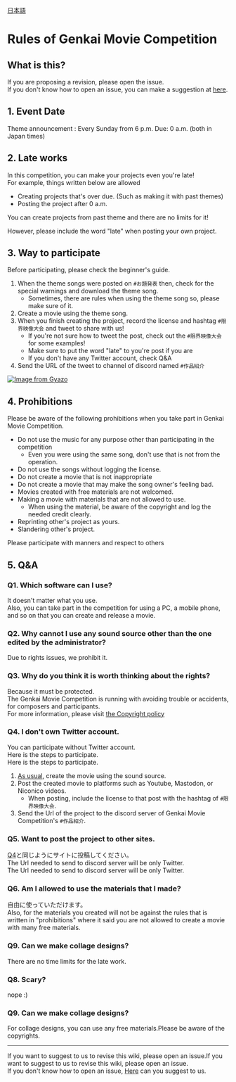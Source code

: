 [日本語](./MOVIE_en.md)

# Rules of Genkai Movie Competition

## What is this?

If you are proposing a revision, please open the issue.   
If you don't know how to open an issue, you can make a suggestion at [here](https://forms.gle/oq32ftHWYsapNHgg7).

## 1. Event Date

Theme announcement : Every Sunday from 6 p.m. Due: 0 a.m. (both in Japan times)

## 2. Late works

In this competition, you can make your projects even you're late!      
For example, things written below are allowed

- Creating projects that's over due. (Such as making it with past themes)
- Posting the project after 0 a.m.

You can create projects from past theme and there are no limits for it!

However, please include the word "late" when posting your own project.


## 3. Way to participate

Before participating, please check the beginner's guide.

1. When the theme songs were posted on `#お題発表` then, check for the special warnings and download the theme song.
    - Sometimes, there are rules when using the theme song so, please make sure  of it.
1. Create a movie using the theme song.
1. When you finish creating the project,  record the license and hashtag `#限界映像大会` and tweet to share with us!
    - If you're not sure how to tweet the post, check out the `#限界映像大会` for some examples!
    - Make sure to put the word "late" to you're post if you are
    - If you don't have any Twitter account, check Q&A
1. Send the URL of the tweet to channel of discord named `#作品紹介`

[![Image from Gyazo](https://i.gyazo.com/0e78227975ffb72fe6c619d0e1760c4a.png)](https://gyazo.com/0e78227975ffb72fe6c619d0e1760c4a)

## 4. Prohibitions

Please be aware of the following prohibitions when you take part in Genkai Movie Competition.

- Do not use the music for any purpose other than participating in the competition
    - Even you were using the same song, don't use that is not from the operation.
- Do not use the songs without logging the license.
- Do not create a movie that is not inappropriate
- Do not create a movie that may make the song owner's feeling bad.
- Movies created with free materials are not welcomed.
- Making a movie with materials that are not allowed to use.
    - When using the material, be aware of the copyright and log the needed credit clearly.
- Reprinting other's project as yours.
- Slandering other's project.

Please participate with manners and respect to others

## 5. Q&A

### Q1. Which software can I use?

It doesn't matter what you use.      
Also, you can take part in the competition for using a PC, a mobile phone, and so on that you can create and release a movie.

### Q2. Why cannot I use any sound source other than the one edited by the administrator?

Due to rights issues, we prohibit it.

### Q3. Why do you think it is worth thinking about the rights?

Because it must be protected.      
The Genkai Movie Competition is running with avoiding trouble or accidents, for composers and participants.       
For more information, please visit [the Copyright policy](./COPYRIGHT_POLICY_ja.md)

### Q4. I don't own Twitter account.

You can participate without Twitter account.     
Here is the steps to participate.     
Here is the steps to participate.

1. [As usual,](https://github.com/Chipsnet/projectgenkai-web/blob/master/doc/MOVIE_ja.md#3-%E5%8F%82%E5%8A%A0%E6%96%B9%E6%B3%95) create the movie using the sound source.
1. Post the created movie to platforms such as Youtube, Mastodon, or Niconico videos.
    - When posting, include the license to that post with the hashtag of `#限界映像大会`.
1. Send the Url of the project to the discord server of Genkai Movie Competition's `#作品紹介`.

### Q5. Want to post the project to other sites.

[Q4](https://github.com/Chipsnet/projectgenkai-web/blob/master/doc/MOVIE_ja.md#q4-twitter%E3%82%A2%E3%82%AB%E3%82%A6%E3%83%B3%E3%83%88%E3%82%92%E6%8C%81%E3%81%A3%E3%81%A6%E3%81%AA%E3%81%84%E3%82%93%E3%81%A0%E3%81%91%E3%81%A9)と同じようにサイトに投稿してください。       
The Url needed to send to discord server will be only Twitter.       
The Url needed to send to discord server will be only Twitter.

### Q6. Am I allowed to use the materials that I made?

自由に使っていただけます。       
Also, for the materials you created will not be against the rules that is written in "prohibitions" where it said you are not allowed to create a movie with many free materials.

### Q9. Can we make collage designs?

There are no time limits for the late work.

### Q8. Scary?

nope :)

### Q9. Can we make collage designs?

For collage designs, you can use any free materials.Please be aware of the copyrights.

----

If you want to suggest to us to revise this wiki, please open an issue.If you want to suggest to us to revise this wiki, please open an issue.   
If you don't know how to open an issue, [Here](https://forms.gle/oq32ftHWYsapNHgg7) can you suggest to us.
